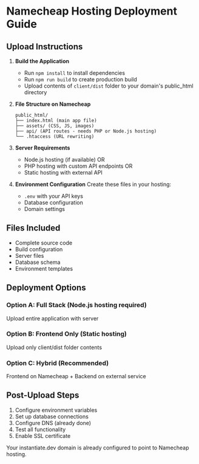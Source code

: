 # Namecheap Hosting Deployment Guide

## Upload Instructions

1. **Build the Application**
   - Run `npm install` to install dependencies
   - Run `npm run build` to create production build
   - Upload contents of `client/dist` folder to your domain's public_html directory

2. **File Structure on Namecheap**
   ```
   public_html/
   ├── index.html (main app file)
   ├── assets/ (CSS, JS, images)
   ├── api/ (API routes - needs PHP or Node.js hosting)
   └── .htaccess (URL rewriting)
   ```

3. **Server Requirements**
   - Node.js hosting (if available) OR
   - PHP hosting with custom API endpoints OR
   - Static hosting with external API

4. **Environment Configuration**
   Create these files in your hosting:
   - `.env` with your API keys
   - Database configuration
   - Domain settings

## Files Included
- Complete source code
- Build configuration
- Server files
- Database schema
- Environment templates

## Deployment Options

### Option A: Full Stack (Node.js hosting required)
Upload entire application with server

### Option B: Frontend Only (Static hosting)
Upload only client/dist folder contents

### Option C: Hybrid (Recommended)
Frontend on Namecheap + Backend on external service

## Post-Upload Steps
1. Configure environment variables
2. Set up database connections
3. Configure DNS (already done)
4. Test all functionality
5. Enable SSL certificate

Your instantiate.dev domain is already configured to point to Namecheap hosting.
